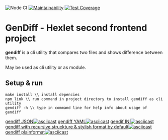 ![Node CI](https://github.com/eKulshan/frontend-project-lvl2/workflows/Node%20CI/badge.svg)
[![Maintainability](https://api.codeclimate.com/v1/badges/3a974bdc54324fe27aa1/maintainability)](https://codeclimate.com/github/eKulshan/frontend-project-lvl2/maintainability)
[![Test Coverage](https://api.codeclimate.com/v1/badges/3a974bdc54324fe27aa1/test_coverage)](https://codeclimate.com/github/eKulshan/frontend-project-lvl2/test_coverage)

# GenDiff - Hexlet second frontend project
**gendiff** is a cli utility that compares two files and shows difference between them.

May be used as cli utility or as module.

## Setup & run
```
make install \\ install depencies
npm link \\ run command in project directory to install gendiff as cli utility
gendiff -h \\ type in command line for help info about usage of gendiff
```
[gendiff JSON![asciicast](https://asciinema.org/a/SZGxlTECnEcbIFWYJlyNT8pxP.svg)](https://asciinema.org/a/SZGxlTECnEcbIFWYJlyNT8pxP)
[gendiff YAML![asciicast](https://asciinema.org/a/xJLJYEWKa9OCU1tbtLLaCqnVU.svg)](https://asciinema.org/a/xJLJYEWKa9OCU1tbtLLaCqnVU)
[gendif INI![asciicast](https://asciinema.org/a/1uLiD6l6OpcDlLCEEeGrKpVSj.svg)](https://asciinema.org/a/1uLiD6l6OpcDlLCEEeGrKpVSj)
[gendiff with recursive struckture & stylish format by default![asciicast](https://asciinema.org/a/hOZ4R3MfP18tkVZCHTFqAwrvV.svg)](https://asciinema.org/a/hOZ4R3MfP18tkVZCHTFqAwrvV)
[gendiff plainformat![asciicast](https://asciinema.org/a/5qsth2LeB451vtUVobmfYGTZ0.svg)](https://asciinema.org/a/5qsth2LeB451vtUVobmfYGTZ0)